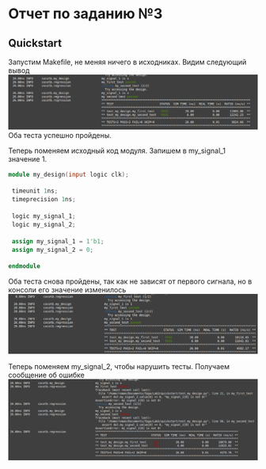 # Отчет по заданию №3

## Quickstart

Запустим Makefile, не меняя ничего в исходниках. Видим следующий вывод
![](./img/1_1.png)
Оба теста успешно пройдены.

 Теперь поменяем исходный код модуля. Запишем в my_signal_1 значение 1.

 ```verilog
 module my_design(input logic clk);

  timeunit 1ns;
  timeprecision 1ns;

  logic my_signal_1;
  logic my_signal_2;

  assign my_signal_1 = 1'b1;
  assign my_signal_2 = 0;

endmodule
 ```
Оба теста снова пройдены, так как не зависят от первого сигнала, но в консоли его значение изменилось
![](./img/1_2.png)

Теперь поменяем my_signal_2, чтобы нарушить тесты.
Получаем сообщение об ошибке
![](./img/1_3.png)